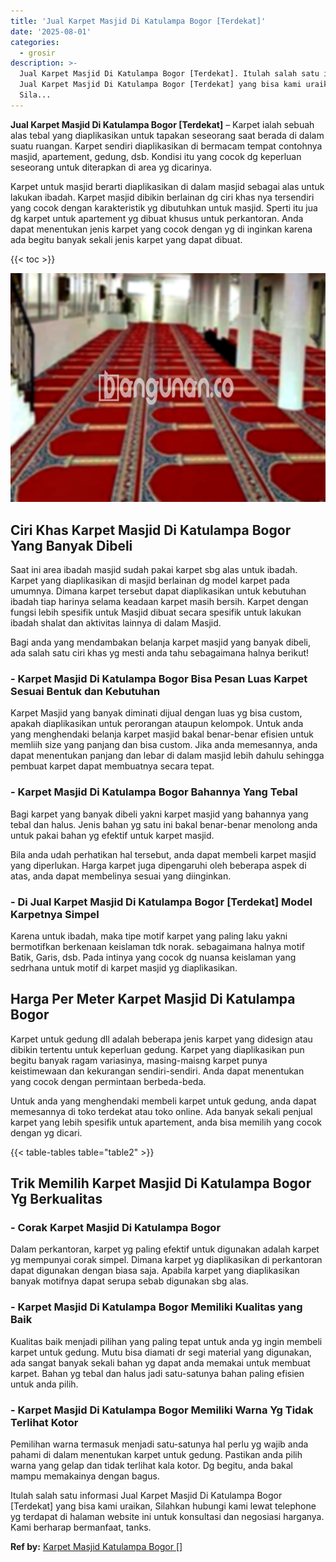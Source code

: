 ```yaml
---
title: 'Jual Karpet Masjid Di Katulampa Bogor [Terdekat]'
date: '2025-08-01'
categories:
  - grosir
description: >-
  Jual Karpet Masjid Di Katulampa Bogor [Terdekat]. Itulah salah satu informasi
  Jual Karpet Masjid Di Katulampa Bogor [Terdekat] yang bisa kami uraikan,
  Sila...
---
```


**Jual Karpet Masjid Di Katulampa Bogor \[Terdekat\]** – Karpet ialah sebuah alas tebal yang diaplikasikan untuk tapakan seseorang saat berada di dalam suatu ruangan. Karpet sendiri diaplikasikan di bermacam tempat contohnya masjid, apartement, gedung, dsb. Kondisi itu yang cocok dg keperluan seseorang untuk diterapkan di area yg dicarinya.

Karpet untuk masjid berarti diaplikasikan di dalam masjid sebagai alas untuk lakukan ibadah. Karpet masjid dibikin berlainan dg ciri khas nya tersendiri yang cocok dengan karakteristik yg dibutuhkan untuk masjid. Sperti itu jua dg karpet untuk apartement yg dibuat khusus untuk perkantoran. Anda dapat menentukan jenis karpet yang cocok dengan yg di inginkan karena ada begitu banyak sekali jenis karpet yang dapat dibuat.

{{< toc >}}

![Jual Karpet Masjid Di Katulampa Bogor [Terdekat]](/images/grosir-karpet-murah-68.png)

## Ciri Khas Karpet Masjid Di Katulampa Bogor Yang Banyak Dibeli

Saat ini area ibadah masjid sudah pakai karpet sbg alas untuk ibadah. Karpet yang diaplikasikan di masjid berlainan dg model karpet pada umumnya. Dimana karpet tersebut dapat diaplikasikan untuk kebutuhan ibadah tiap harinya selama keadaan karpet masih bersih. Karpet dengan fungsi lebih spesifik untuk Masjid dibuat secara spesifik untuk lakukan ibadah shalat dan aktivitas lainnya di dalam Masjid.

Bagi anda yang mendambakan belanja karpet masjid yang banyak dibeli, ada salah satu ciri khas yg mesti anda tahu sebagaimana halnya berikut!

### \- Karpet Masjid Di Katulampa Bogor Bisa Pesan Luas Karpet Sesuai Bentuk dan Kebutuhan

Karpet Masjid yang banyak diminati dijual dengan luas yg bisa custom, apakah diaplikasikan untuk perorangan ataupun kelompok. Untuk anda yang menghendaki belanja karpet masjid bakal benar-benar efisien untuk memliih size yang panjang dan bisa custom. Jika anda memesannya, anda dapat menentukan panjang dan lebar di dalam masjid lebih dahulu sehingga pembuat karpet dapat membuatnya secara tepat.

### \- Karpet Masjid Di Katulampa Bogor Bahannya Yang Tebal

Bagi karpet yang banyak dibeli yakni karpet masjid yang bahannya yang tebal dan halus. Jenis bahan yg satu ini bakal benar-benar menolong anda untuk pakai bahan yg efektif untuk karpet masjid.

Bila anda udah perhatikan hal tersebut, anda dapat membeli karpet masjid yang diperlukan. Harga karpet juga dipengaruhi oleh beberapa aspek di atas, anda dapat membelinya sesuai yang diinginkan.

### \- Di Jual Karpet Masjid Di Katulampa Bogor \[Terdekat\] Model Karpetnya Simpel

Karena untuk ibadah, maka tipe motif karpet yang paling laku yakni bermotifkan berkenaan keislaman tdk norak. sebagaimana halnya motif Batik, Garis, dsb. Pada intinya yang cocok dg nuansa keislaman yang sedrhana untuk motif di karpet masjid yg diaplikasikan.

## Harga Per Meter Karpet Masjid Di Katulampa Bogor

Karpet untuk gedung dll adalah beberapa jenis karpet yang didesign atau dibikin tertentu untuk keperluan gedung. Karpet yang diaplikasikan pun begitu banyak ragam variasinya, masing-maisng karpet punya keistimewaan dan kekurangan sendiri-sendiri. Anda dapat menentukan yang cocok dengan permintaan berbeda-beda.

Untuk anda yang menghendaki membeli karpet untuk gedung, anda dapat memesannya di toko terdekat atau toko online. Ada banyak sekali penjual karpet yang lebih spesifik untuk apartement, anda bisa memilih yang cocok dengan yg dicari.

{{< table-tables table="table2" >}}

## Trik Memilih Karpet Masjid Di Katulampa Bogor Yg Berkualitas

### \- Corak Karpet Masjid Di Katulampa Bogor

Dalam perkantoran, karpet yg paling efektif untuk digunakan adalah karpet yg mempunyai corak simpel. Dimana karpet yg diaplikasikan di perkantoran dapat digunakan dengan biasa saja. Apabila karpet yang diaplikasikan banyak motifnya dapat serupa sebab digunakan sbg alas.

### \- Karpet Masjid Di Katulampa Bogor Memiliki Kualitas yang Baik

Kualitas baik menjadi pilihan yang paling tepat untuk anda yg ingin membeli karpet untuk gedung. Mutu bisa diamati dr segi material yang digunakan, ada sangat banyak sekali bahan yg dapat anda memakai untuk membuat karpet. Bahan yg tebal dan halus jadi satu-satunya bahan paling efisien untuk anda pilih.

### \- Karpet Masjid Di Katulampa Bogor Memiliki Warna Yg Tidak Terlihat Kotor

Pemilihan warna termasuk menjadi satu-satunya hal perlu yg wajib anda pahami di dalam menentukan karpet untuk gedung. Pastikan anda pilih warna yang gelap dan tidak terlihat kala kotor. Dg begitu, anda bakal mampu memakainya dengan bagus.

Itulah salah satu informasi Jual Karpet Masjid Di Katulampa Bogor \[Terdekat\] yang bisa kami uraikan, Silahkan hubungi kami lewat telephone yg terdapat di halaman website ini untuk konsultasi dan negosiasi harganya. Kami berharap bermanfaat, tanks.

**Ref by:**  [Karpet Masjid Katulampa Bogor []](https://id.wikipedia.org/wiki/Karpet)
